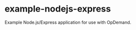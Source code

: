 example-nodejs-express
======================

Example Node.js/Express application for use with OpDemand.
